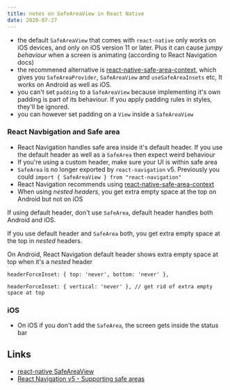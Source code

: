 ```yaml
---
title: notes on SafeAreaView in React Native
date: 2020-07-27
---
```


- the default `SafeAreaView` that comes with `react-native` only works on iOS devices, and only on iOS version 11 or later. Plus it can cause _jumpy behaviour_ when a screen is animating (according to React Navigation docs)
- the recommened alternative is [react-native-safe-area-context](https://github.com/th3rdwave/react-native-safe-area-context), which gives you `SafeAreaProvider`, `SafeAreaView` and `useSafeAreaInsets` etc, It works on Android as well as iOS.
- you can't set `padding` to a `SafeAreaView` because implementing it's own padding is part of its behaviour. If you apply padding rules in styles, they'll be ignored.
- you can however set padding on a `View` inside a `SafeAreaView`

### React Navbigation and Safe area

- React Navigation handles safe area inside it's default header. If you use the default header as well as a `SafeArea` then expect weird behaviour
- If you're using a custom header, make sure your UI is within safe area
- `SafeArea` is no longer exported by `react-navigation` v5. Previously you could `import { SafeAreaView } from "react-navigation"`
- React Navigation recommends using [react-native-safe-area-context](https://github.com/th3rdwave/react-native-safe-area-context)
- When using _nested headers_, you get extra empty space at the top on Android but not on iOS

If using default header, don't use `SafeArea`, default header handles both Android and iOS.

If you use default header and `SafeArea` both, you get extra empty space at the top in _nested_ headers.

On Android, React Navigation default header shows extra empty space at top when it's a _nested_ header

```
headerForceInset: { top: 'never', bottom: 'never' },
```

```
headerForceInset: { vertical: 'never' }, // get rid of extra empty space at top
```

### iOS

- On iOS if you don't add the `SafeArea`, the screen gets inside the status bar

## Links

- [react-native SafeAreaView](https://reactnative.dev/docs/safeareaview)
- [React Navigation v5 - Supporting safe areas](https://reactnavigation.org/docs/handling-safe-area/)
